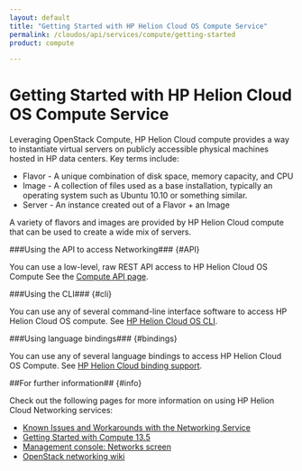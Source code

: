 ```yaml
---
layout: default
title: "Getting Started with HP Helion Cloud OS Compute Service"
permalink: /cloudos/api/services/compute/getting-started
product: compute

---
```

# Getting Started with HP Helion Cloud OS Compute Service #

<!-- modeled after HP Helion Cloud Networking Getting Started (network.getting.started.md) -->

Leveraging OpenStack Compute, HP Helion Cloud compute provides a way to instantiate virtual servers on publicly accessible physical machines hosted in HP data centers. Key terms include:

- Flavor - A unique combination of disk space, memory capacity, and CPU
- Image - A collection of files used as a base installation, typically an operating system such as Ubuntu 10.10 or something similar.
- Server - An instance created out of a Flavor + an Image

A variety of flavors and images are provided by HP Helion Cloud compute that can be used to create a wide mix of servers.


###Using the API to access Networking### {#API}
 
You can use a low-level, raw REST API access to HP Helion Cloud OS Compute See the [Compute API page](/api/v13/compute).

###Using the CLI### {#cli}

You can use any of several command-line interface software to access HP Helion Cloud OS compute. See [HP Helion Cloud OS CLI](/cli/).

###Using language bindings### {#bindings}

You can use any of several language bindings to access HP Helion Cloud OS Compute. See [HP Helion Cloud binding support](/bindings/).


##For further information## {#info} 

Check out the following pages for more information on using HP Helion Cloud Networking services:

- [Known Issues and Workarounds with the Networking Service](/compute/network/known-issues/)
- [Getting Started with Compute 13.5](https://community.hpcloud.com/article/getting-started-compute-135)
- [Management console: Networks screen](http://docs.hpcloud.com/mc/compute/networks/)
- [OpenStack networking wiki](https://wiki.openstack.org/wiki/Quantum)
